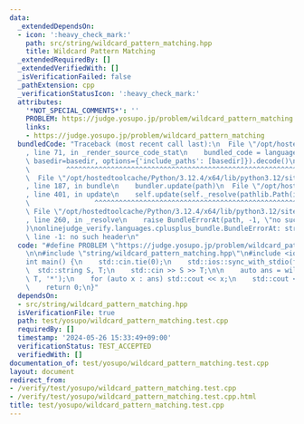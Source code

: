 ```yaml
---
data:
  _extendedDependsOn:
  - icon: ':heavy_check_mark:'
    path: src/string/wildcard_pattern_matching.hpp
    title: Wildcard Pattern Matching
  _extendedRequiredBy: []
  _extendedVerifiedWith: []
  _isVerificationFailed: false
  _pathExtension: cpp
  _verificationStatusIcon: ':heavy_check_mark:'
  attributes:
    '*NOT_SPECIAL_COMMENTS*': ''
    PROBLEM: https://judge.yosupo.jp/problem/wildcard_pattern_matching
    links:
    - https://judge.yosupo.jp/problem/wildcard_pattern_matching
  bundledCode: "Traceback (most recent call last):\n  File \"/opt/hostedtoolcache/Python/3.12.4/x64/lib/python3.12/site-packages/onlinejudge_verify/documentation/build.py\"\
    , line 71, in _render_source_code_stat\n    bundled_code = language.bundle(stat.path,\
    \ basedir=basedir, options={'include_paths': [basedir]}).decode()\n          \
    \         ^^^^^^^^^^^^^^^^^^^^^^^^^^^^^^^^^^^^^^^^^^^^^^^^^^^^^^^^^^^^^^^^^^^^^^^^^^^^^^^^^\n\
    \  File \"/opt/hostedtoolcache/Python/3.12.4/x64/lib/python3.12/site-packages/onlinejudge_verify/languages/cplusplus.py\"\
    , line 187, in bundle\n    bundler.update(path)\n  File \"/opt/hostedtoolcache/Python/3.12.4/x64/lib/python3.12/site-packages/onlinejudge_verify/languages/cplusplus_bundle.py\"\
    , line 401, in update\n    self.update(self._resolve(pathlib.Path(included), included_from=path))\n\
    \                ^^^^^^^^^^^^^^^^^^^^^^^^^^^^^^^^^^^^^^^^^^^^^^^^^^^^^^^^^\n \
    \ File \"/opt/hostedtoolcache/Python/3.12.4/x64/lib/python3.12/site-packages/onlinejudge_verify/languages/cplusplus_bundle.py\"\
    , line 260, in _resolve\n    raise BundleErrorAt(path, -1, \"no such header\"\
    )\nonlinejudge_verify.languages.cplusplus_bundle.BundleErrorAt: string/wildcard_pattern_matching.hpp:\
    \ line -1: no such header\n"
  code: "#define PROBLEM \"https://judge.yosupo.jp/problem/wildcard_pattern_matching\"\
    \n\n#include \"string/wildcard_pattern_matching.hpp\"\n#include <iostream>\n\n\
    int main() {\n    std::cin.tie(0);\n    std::ios::sync_with_stdio(false);\n  \
    \  std::string S, T;\n    std::cin >> S >> T;\n\n    auto ans = wildcard_pattern_matching(S,\
    \ T, '*');\n    for (auto x : ans) std::cout << x;\n    std::cout << \"\\n\";\n\
    \    return 0;\n}"
  dependsOn:
  - src/string/wildcard_pattern_matching.hpp
  isVerificationFile: true
  path: test/yosupo/wildcard_pattern_matching.test.cpp
  requiredBy: []
  timestamp: '2024-05-26 15:33:49+09:00'
  verificationStatus: TEST_ACCEPTED
  verifiedWith: []
documentation_of: test/yosupo/wildcard_pattern_matching.test.cpp
layout: document
redirect_from:
- /verify/test/yosupo/wildcard_pattern_matching.test.cpp
- /verify/test/yosupo/wildcard_pattern_matching.test.cpp.html
title: test/yosupo/wildcard_pattern_matching.test.cpp
---
```

